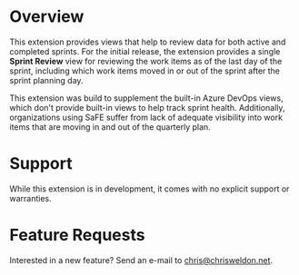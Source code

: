 # Overview
This extension provides views that help to review data for both active and completed sprints. For the initial release, the extension provides a single **Sprint Review** view for reviewing the work items as of the last day of the sprint, including which work items moved in or out of the sprint after the sprint planning day.

This extension was build to supplement the built-in Azure DevOps views, which don't provide built-in views to help track sprint health. Additionally, organizations using SaFE suffer from lack of adequate visibility into work items that are moving in and out of the quarterly plan. 

# Support
While this extension is in development, it comes with no explicit support or warranties. 

# Feature Requests
Interested in a new feature? Send an e-mail to chris@chrisweldon.net. 